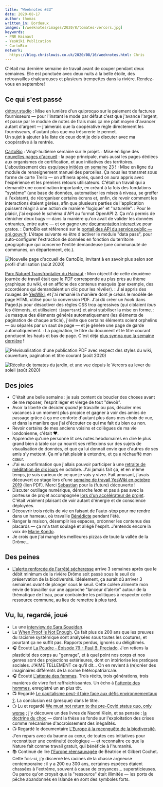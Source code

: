 ```yaml
---
title: "Weeknotes #33"
date: 2020-08-17
author: thomas
written_in: Bordeaux
images: [/weeknotes/images/2020/8/tomates-vercors.jpg]
keywords:
- PNR Hainaut
- YesWiki Publication
- CartoBio
network:
  https://blog.chrislowis.co.uk/2020/08/16/weeknotes.html: Chris
---
```


C'était ma dernière semaine de travail avant de couper pendant deux semaines.
Elle est ponctuée avec deux nuits à la belle étoile, des retrouvailles chaleureuses et plusieurs trempettes dans la rivière. Rendez-vous en septembre!

<!--more-->

## Ce qui s'est passé

[détour.studio]
: Mise en lumière d'un quiproquo sur le paiement de factures fournisseurs — pour l'instant le mode par défaut c'est que j'avance l'argent, et passe par le module de notes de frais mais ça me plait moyen d'avancer autant d'argent — j'aimerais que la coopérative règle directement les fournisseurs, d'autant plus que ma trésorerie le permet.<br>Un sujet à ajouter à la liste de ceux dont je dois discuter avec ma coopérative à la rentrée.

[CartoBio]
: Vingt-huitième semaine sur le projet.
: Mise en ligne des [nouvelles pages d'accueil][CartoBio] : la page principale, mais aussi les pages dédiées aux organismes de certification, et aux initiatives des territoires. L'aboutissement des [esquisses initiées en semaine 23](/weeknotes/28/) !
: Mise en ligne du module de renseignement manuel des parcelles. Ça nous les transmet sous forme de carte Trello — on affinera après, quand on aura appris avec l'expérience et les premiers retours utilisateurs. C'était un travail qui a demandé une coordination importante, en créant à la fois des fondations "système" (une base de données, automatiser les mises à niveau, se greffer à l'existant), de réorganiser certains écrans et, enfin, de revoir comment les interactions étaient gérées, afin que plusieurs parties de l'application puissent réagir à une action de manière "logique" et "naturelle".
: Pour le plaisir, j'ai exposé le schéma d'API au format OpenAPI 2. Ça m'a permis de dénicher deux bugs — dans la manière qu'on avait de valider les données entrantes, entre autre — et on gagne une [documentation interactive](https://api.gouv.fr/documentation/api_cartobio_territoires) pour gratos.
: CartoBio est référencé sur le [portail des API du service public — api.gouv.fr](https://api.gouv.fr/les-api/api_cartobio_territoires). L'étape suivante va être d'activer le module "data pass", pour auto-configurer l'extraction de données en fonction du territoire géographique qui concerne l'entité demandeuse (une communauté de communes, un département, etc.).

![](/weeknotes/images/2020/8/cartobio-home.jpg "Nouvelle page d'accueil de CartoBio, invitant à en savoir plus selon son profil d'utilisation (août 2020)")

[Parc Naturel Transfrontalier du Hainaut]
: Mon objectif de cette deuxième journée de travail était que le PDF corresponde au plus près au thème graphique du wiki, et en affiche des contenus masqués (par exemple, des accordéons qui demandaient un clic pour les révéler).
: J'ai appris des rouages de [YesWiki](https://yeswiki.net), et j'ai remanié la manière dont je créais le modèle de page HTML utilisé pour la conversion PDF. J'ai dû créer un _hook_ dans Paged.js pour désactiver des règles CSS trop agressives (qui ciblaient _tous_ les éléments, et utilisaient `!important`) et ainsi stabiliser la mise en forme.
: Je masque des éléments générés automatiquement (les éléments de pagination de chaque article), j'évite que certains éléments soient orphelins — ou séparés par un saut de page — et je génère une page de garde automatiquement.
: La pagination, le titre du document et le titre courant ponctuent les hauts et bas de page. C'est déjà [plus sympa que la semaine dernière](weeknotes/30-31-32/) !

![](/weeknotes/images/2020/8/yeswiki-ebook-styles.png "Prévisualisation d'une publication PDF avec respect des styles du wiki, couverture, pagination et titre courant (août 2020)")


![](/weeknotes/images/2020/8/tomates-vercors.jpg "Récolte de tomates du jardin, et une vue depuis le Vercors au lever du soleil (août 2020)")

## Des joies

- C'était une belle semaine : je suis content de boucler des choses avant de me reposer, l'esprit léger et vierge de tout "devoir".
- Avoir la liberté de décider _quand_ je travaille ou pas, décaler mes vacances à un moment plus propice et gagner à voir des amies de passage grâce à ça me conforte d'autant plus dans mes choix de vue, et dans la manière que j'ai d'écouter ce qui me fait du bien ou non.
- Revoir certains de mes anciens voisins et collègues de ma vie londonienne, c'était ♥️.
- Apprendre qu'une personne lit ces notes hebdomaires en dire le plus grand bien à table car ça nourrit ses réflexions sur des sujets de visualisation de données, et que ça lui donnait envie que d'autres de ses amis s'y mettent. Ça m'a fait plaisir à entendre, et ça a réchauffé mon cœur.
- J'ai eu confirmation que j'allais pouvoir participer à une [retraite de méditation de dix jours](https://www.dhamma.org/fr/schedules/noncenter/southeast.fr) en octobre. J'ai jamais fait ça, et en même temps, je suis curieux de ce que je vais y vivre. Fait amusant, j'avais découvert ce stage lors d'une [semaine de travail YesWiki en octobre 2019](https://yeswiki.net/?PagerencontrE/download&file=YW_Vedene_oct19.pdf) (lien PDF). Merci [Sebastian](https://gitlab.adullact.net/seballot) pour la (future) découverte !
- Discuter outillage numérique, démarche _lean_ et pas à pas avec la porteuse de projet accompagnée [lors d'un accélérateur de projet](/weeknotes/10/). C'était vraiment plaisant de voir autant d'énergie et de conscience déployées.
- Découvrir trois récits de vie en faisant de l'auto-stop pour me rendre dans un hameau, où travaille [Bénédicte](http://www.benedictelambert.com/) pendant l'été.
- Ranger la maison, désemplir les espaces, ordonner les contenus des placards — ça m'a tant soulagé et allégé l'esprit. J'entends encore la voix de [Marie Kondo](https://konmari.com/).
- Je crois que j'ai mangé les meilleures pizzas de toute la vallée de la Drôme…

## Des peines

- [L'alerte renforcée de l'arrêté sécheresse](http://www.drome.gouv.fr/ap-26-2020-07-31-003-restriction-provisoire-de-a7525.html) arrive 3 semaines après que le débit minimum de la rivière Drôme soit passé sous le seuil de préservation de la biodiversité. Idéalement, ça aurait dû arriver 3 semaines _avant_ de plonger sous le seuil. Cette colère alimente mon envie de travailler sur une approche "lanceur d'alerte" autour de la thématique de l'eau, pour contraindre les politiques à respecter cette ressource commune, au lieu de remettre à plus tard.

## Vu, lu, regardé, joué

- Lu une [interview de Sara Soueidan](https://www.welcometothejungle.com/en/articles/interview-sara-soueidan).
- Lu [When Proof Is Not Enough](https://fivethirtyeight.com/features/when-proof-is-not-enough/). Ça fait plus de 200 ans que les preuves du racisme systémique sont analysées sous toutes les coutures, et pourtant ça ne suffit pas. Rapports perdus, ignorés ou déligitimés.
- 🎧 Écouté [La Poudre - Épisode 79 - Paul B. Preciado](https://soundcloud.com/nouvelles-ecoutes/la-poudre-episode-79-paul-b-preciado). J'en retiens la plasticité des corps au "genrage", et à quel point nos corps et nos genres sont des projections extérieures, dont on intériorise les pratiques sociales. J'AIME TELLEMENT ce qu'il dit… On en revient à (re)créer des imaginaires différents de la norme hétéropatriarcale.
- 🎧 Écouté [L'attente des femmes](https://www.franceculture.fr/emissions/les-pieds-sur-terre/lattente-des-femmes). Trois récits, trois générations, trois manières de vivre fort raffraichissantes. Un écho à [l'attente des hommes](https://www.franceculture.fr/emissions/les-pieds-sur-terre/lattente-des-hommes), enregistré un an plus tôt.
- 📺 Regardé [Le capitalisme peut-il faire face aux défis environnementaux ?](https://www.youtube.com/watch?v=mj9Fma0dRoE). La conclusion est (presque) dans le titre.
- 📺 Lu et regardé [We must not return to the pre-Covid status quo, only worse](https://www.theguardian.com/books/2020/jul/13/naomi-klein-we-must-not-return-to-the-pre-covid-status-quo-only-worse) ; j'y découvre un des livres de Naomi Klein, et sa pensée : [la doctrine du choc](http://www.outilsdusoin.fr/spip.php?article681) — dont la thèse se fonde sur l'exploitation des crises comme mécanisme d'accroissement des inégalités.
- 📺 Regardé le documentaire [L'Europe à la reconquête de la biodiversité](https://www.arte.tv/fr/videos/078695-000-A/l-europe-a-la-reconquete-de-la-biodiversite/). J'en repars avec du baume au cœur, de toutes ces initiatives pour reconstituer une continuité écologique — et reconnaître ce que la Nature fait comme travail gratuit, qui bénéficie à l'humanité.
- 📚 Continué de lire [l'Europe réensauvagée](https://www.actes-sud.fr/catalogue/sciences-humaines-et-sociales-sciences/leurope-reensauvagee) de Béatrice et Gilbert Cochet. Cette fois-ci, j'y discerné les racines de la chasse argneuse contemporaine : il y a 200 ou 300 ans, certaines espèces étaient chassées à l'extrême, souvent à cause de croyances… supersticieuses. Ou parce qu'on croyait que la "ressource" était illimitée — les ports de pêche abandonnés en Islande en sont des symboles forts.

[détour.studio]: /
[Jardins Nourriciers]: https://www.lesjardinsnourriciers.com/
[CartoBio]: https://cartobio.org/
[paged.js]: https://www.pagedjs.org/
[Parc Naturel Transfrontalier du Hainaut]: https://www.pnth-terreenaction.org

[Noémie]: https://noemiegirard.co
[Mélina]: http://melinacoaching.com/
[Anne-Sophie]: https://hello-bokeh.fr
[Guillaume]: https://www.yuzutech.fr/
[Claire]: https://www.lassembleuse.fr/
[Antoine]: https://www.quaternum.net/
[Alexandre]: https://apollonet.fr/
